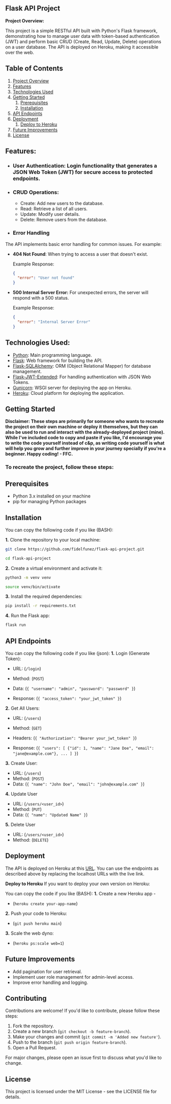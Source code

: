 ## Flask API Project

**Project Overview:**
<a name="project-overview"></a>

This project is a simple RESTful API built with Python's Flask framework, demonstrating how to manage user data with token-based authentication (JWT) and perform basic CRUD (Create, Read, Update, Delete) operations on a user database. The API is deployed on Heroku, making it accessible over the web.

## Table of Contents

1. [Project Overview](#project-overview)
2. [Features](#features)
3. [Technologies Used](#technologies-used)
4. [Getting Started](#getting-started)
   1. [Prerequisites](#prerequisites)
   2. [Installation](#installation)
5. [API Endpoints](#api-endpoints)
6. [Deployment](#deployment)
   1. [Deploy to Heroku](#deploy-to-heroku)
7. [Future Improvements](#future-improvements)
8. [License](#license)

## Features:
<a name="features"></a>

- ### User Authentication: Login functionality that generates a JSON Web Token (JWT) for secure access to protected endpoints.
- ### CRUD Operations:
  - Create: Add new users to the database.
  - Read: Retrieve a list of all users.
  - Update: Modify user details.
  - Delete: Remove users from the database.
  
- ### Error Handling

The API implements basic error handling for common issues. For example:

- **404 Not Found**: When trying to access a user that doesn't exist.
  
  Example Response:
  ```json
  {
    "error": "User not found"
  }

- **500 Internal Server Error:** For unexpected errors, the server will respond with a 500 status.

  Example Response:
  ```json
  {
    "error": "Internal Server Error"
  }

## Technologies Used:
<a name="technologies-used"></a>
- [Python](https://www.python.org/): Main programming language.
- [Flask](https://flask.palletsprojects.com/): Web framework for building the API.
- [Flask-SQLAlchemy](https://flask-sqlalchemy.palletsprojects.com/): ORM (Object Relational Mapper) for database management.
- [Flask-JWT-Extended](https://flask-jwt-extended.readthedocs.io/): For handling authentication with JSON Web Tokens.
- [Gunicorn](https://gunicorn.org/): WSGI server for deploying the app on Heroku.
- [Heroku](https://www.heroku.com/): Cloud platform for deploying the application.

## Getting Started
<a name="getting-started"></a>
**Disclaimer: These steps are primarily for someone who wants to recreate the project on their own machine or deploy it themselves, but they can also be used to run and interact with the already-deployed project (mine). While I've included code to copy and paste if you like, I'd encourage you to write the code yourself instead of c&p, as writing code yourself is what will help you grow and further improve in your journey specially if you're a beginner. Happy coding! - FFC.** 

### To recreate the project, follow these steps:

## Prerequisites
<a name="prerequisites"></a>
- Python 3.x installed on your machine
- pip for managing Python packages

## Installation
<a name="instalation"></a>
You can copy the following code if you like (BASH):

**1.** Clone the repository to your local machine:
```bash
git clone https://github.com/fidelfunez/flask-api-project.git
```
```bash
cd flask-api-project
```

**2.** Create a virtual environment and activate it:
```bash
python3 -m venv venv
```
```bash
source venv/bin/activate
```

**3.** Install the required dependencies:
```bash
pip install -r requirements.txt
```

**4.** Run the Flask app:
```bash
flask run
```

## API Endpoints
<a name="api-endpoints"></a>
You can copy the following code if you like (json):
**1.** Login (Generate Token):
- URL: (`/login`)
- Method: (`POST`)
- Data:
(`{
    "username": "admin",
    "password": "password"
  }`)
  
- Response:
(`{
  "access_token": "your_jwt_token"
}`)

**2.** Get All Users:
- URL: (`/users`)
- Method: (`GET`)
- Headers:
(`{
  "Authorization": "Bearer your_jwt_token"
}`)

- Response:
(`{
  "users": [
    {"id": 1, "name": "Jane Doe", "email": "jane@example.com"},
    ...
  ]
}`)

**3.** Create User:
- URL: (`/users`)
- Method: (`POST`)
- Data:
(`{
  "name": "John Doe",
  "email": "john@example.com"
}`)

**4.** Update User
- URL: (`/users/<user_id>`)
- Method: (`PUT`)
- Data:
(`{
  "name": "Updated Name"
}`)

**5.** Delete User
- URL: (`/users/<user_id>`)
- Method: (`DELETE`)

## Deployment
<a name="deployment"></a>
The API is deployed on Heroku at this [URL](https://flask-api-project-eff327bad6ee.herokuapp.com/). You can use the endpoints as described above by replacing the localhost URLs with the live link.

**Deploy to Heroku**
<a name="deploy-to-heroku"></a>
If you want to deploy your own version on Heroku:

You can copy the code if you like (BASH):
**1.** Create a new Heroku app -
- (`heroku create your-app-name`)

**2.** Push your code to Heroku:
- (`git push heroku main`)

**3.** Scale the web dyno:
- (`heroku ps:scale web=1`)
  
## Future Improvements
<a name="future-improvements"></a>
- Add pagination for user retrieval.
- Implement user role management for admin-level access.
- Improve error handling and logging.

## Contributing

Contributions are welcome! If you'd like to contribute, please follow these steps:

1. Fork the repository.
2. Create a new branch (`git checkout -b feature-branch`).
3. Make your changes and commit (`git commit -m 'Added new feature'`).
4. Push to the branch (`git push origin feature-branch`).
5. Open a Pull Request.

For major changes, please open an issue first to discuss what you'd like to change.

## License
<a name="license"></a>
This project is licensed under the MIT License - see the LICENSE file for details.

